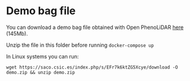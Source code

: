 # Demo bag file

You can download a demo bag file obtained with Open PhenoLiDAR [here](https://saco.csic.es/index.php/s/EFr7k6ktZG5Xcye/download) (145Mb).

Unzip the file in this folder before running `docker-compose up`

In Linux systems you can run:
```bashscript
wget https://saco.csic.es/index.php/s/EFr7k6ktZG5Xcye/download -O demo.zip && unzip demo.zip
```
